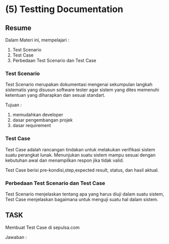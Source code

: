 # (5)   Testting Documentation

## Resume 

Dalam Materi ini, mempelajari :
1. Test Scenario
2. Test Case
3. Perbedaan Test Scenario dan Test Case

### Test Scenario
Test Scenario merupakan dokumentasi mengenai sekumpulan langkah sistematis yang disusun software tester agar sistem yang dites memenuhi ketentuan yang diharapkan dan sesuai standart.

Tujuan :
1. memudahkan developer
2. dasar pengembangan projek
3. dasar requirement



### Test Case
Test Case adalah rancangan tindakan untuk melakukan verifikasi sistem suatu perangkat lunak. Menunjukan suatu sistem mampu sesuai dengan kebutuhan awal dan menampilkan respon jika tidak valid.

Test Case berisi pre-kondisi,step,expected result, status, dan hasil aktual.

 
### Perbedaan Test Scenario dan Test Case
Test Scenario menjelaskan tentang apa yang harus diuji dalam suatu sistem, Test Case menjelaskan bagaimana untuk menguji suatu hal dalam sistem.

## TASK
Membuat Test Case di sepulsa.com



Jawaban : 

